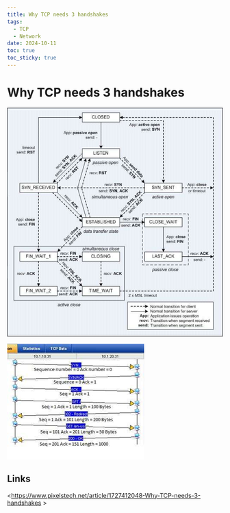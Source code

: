 ```yaml
---
title: Why TCP needs 3 handshakes
tags:
  - TCP
  - Network
date: 2024-10-11
toc: true
toc_sticky: true
---
```


# Why TCP needs 3 handshakes


![](../_asset/2024-10-03-tcp_image_1.jpeg)



![](../_asset/2024-10-03-tcp_image_2.jpeg)
## Links

<https://www.pixelstech.net/article/1727412048-Why-TCP-needs-3-handshakes >